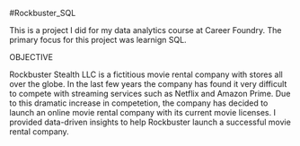 #Rockbuster_SQL

This is a project I did for my data analytics course at Career Foundry.  The primary focus for this project was learnign SQL.  

OBJECTIVE


Rockbuster Stealth LLC is a fictitious movie rental company with stores all over the globe.  In the last few years the company has found it very difficult to compete with streaming services such as Netflix and Amazon Prime.  Due to this dramatic increase in competetion, the company has decided to launch an online movie rental company with its current movie licenses.  I provided data-driven insights to help Rockbuster launch a successful movie rental company. 
